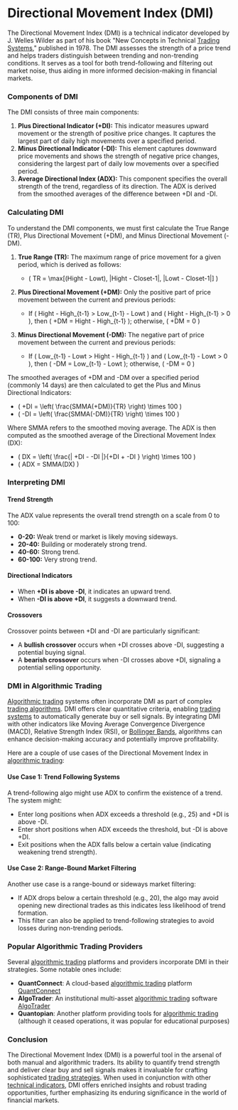 # Directional Movement Index (DMI)

The Directional Movement Index (DMI) is a technical indicator developed by J. Welles Wilder as part of his book "New Concepts in Technical [Trading Systems](../t/trading_systems.md)," published in 1978. The DMI assesses the strength of a price trend and helps traders distinguish between trending and non-trending conditions. It serves as a tool for both trend-following and filtering out market noise, thus aiding in more informed decision-making in financial markets.

### Components of DMI

The DMI consists of three main components:  
1. **Plus Directional Indicator (+DI):** This indicator measures upward movement or the strength of positive price changes. It captures the largest part of daily high movements over a specified period.  
2. **Minus Directional Indicator (-DI):** This element captures downward price movements and shows the strength of negative price changes, considering the largest part of daily low movements over a specified period.  
3. **Average Directional Index (ADX):** This component specifies the overall strength of the trend, regardless of its direction. The ADX is derived from the smoothed averages of the difference between +DI and -DI.

### Calculating DMI

To understand the DMI components, we must first calculate the True Range (TR), Plus Directional Movement (+DM), and Minus Directional Movement (-DM).

1. **True Range (TR):** The maximum range of price movement for a given period, which is derived as follows:
   - \( TR = \max[(Hight - Lowt), |Hight - Closet-1|, |Lowt - Closet-1|] \)

2. **Plus Directional Movement (+DM):** Only the positive part of price movement between the current and previous periods:
   - If \( Hight - High_{t-1} > Low_{t-1} - Lowt \) and \( Hight - High_{t-1} > 0 \), then \( +DM = Hight - High_{t-1} \); otherwise, \( +DM = 0 \)

3. **Minus Directional Movement (-DM):** The negative part of price movement between the current and previous periods:
   - If \( Low_{t-1} - Lowt > Hight - High_{t-1} \) and \( Low_{t-1} - Lowt > 0 \), then \( -DM = Low_{t-1} - Lowt \); otherwise, \( -DM = 0 \)

The smoothed averages of +DM and -DM over a specified period (commonly 14 days) are then calculated to get the Plus and Minus Directional Indicators:
   - \( +DI = \left( \frac{SMMA(+DM)}{TR} \right) \times 100 \)
   - \( -DI = \left( \frac{SMMA(-DM)}{TR} \right) \times 100 \)

Where SMMA refers to the smoothed moving average. The ADX is then computed as the smoothed average of the Directional Movement Index (DX):
   - \( DX = \left( \frac{| +DI - -DI |}{+DI + -DI } \right) \times 100 \)
   - \( ADX = SMMA(DX) \)

### Interpreting DMI

#### Trend Strength

The ADX value represents the overall trend strength on a scale from 0 to 100:
- **0-20:** Weak trend or market is likely moving sideways.
- **20-40:** Building or moderately strong trend.
- **40-60:** Strong trend.
- **60-100:** Very strong trend.

#### Directional Indicators

- When **+DI is above -DI**, it indicates an upward trend.
- When **-DI is above +DI**, it suggests a downward trend.

#### Crossovers

Crossover points between +DI and -DI are particularly significant:
- A **bullish crossover** occurs when +DI crosses above -DI, suggesting a potential buying signal.
- A **bearish crossover** occurs when -DI crosses above +DI, signaling a potential selling opportunity.

### DMI in Algorithmic Trading

[Algorithmic trading](../a/algorithmic_trading.md) systems often incorporate DMI as part of complex [trading algorithms](../t/trading_algorithms.md). DMI offers clear quantitative criteria, enabling [trading systems](../t/trading_systems.md) to automatically generate buy or sell signals. By integrating DMI with other indicators like Moving Average Convergence Divergence (MACD), Relative Strength Index (RSI), or [Bollinger Bands](../b/bollinger_bands.md), algorithms can enhance decision-making accuracy and potentially improve profitability.

Here are a couple of use cases of the Directional Movement Index in [algorithmic trading](../a/algorithmic_trading.md):

#### Use Case 1: Trend Following Systems

A trend-following algo might use ADX to confirm the existence of a trend. The system might:
- Enter long positions when ADX exceeds a threshold (e.g., 25) and +DI is above -DI.
- Enter short positions when ADX exceeds the threshold, but -DI is above +DI.
- Exit positions when the ADX falls below a certain value (indicating weakening trend strength).

#### Use Case 2: Range-Bound Market Filtering

Another use case is a range-bound or sideways market filtering:
- If ADX drops below a certain threshold (e.g., 20), the algo may avoid opening new directional trades as this indicates less likelihood of trend formation.
- This filter can also be applied to trend-following strategies to avoid losses during non-trending periods.

### Popular Algorithmic Trading Providers

Several [algorithmic trading](../a/algorithmic_trading.md) platforms and providers incorporate DMI in their strategies. Some notable ones include:

- **QuantConnect**: A cloud-based [algorithmic trading](../a/algorithmic_trading.md) platform [QuantConnect](https://www.quantconnect.com/)
- **AlgoTrader**: An institutional multi-asset [algorithmic trading](../a/algorithmic_trading.md) software [AlgoTrader](https://www.algotrader.com/)
- **Quantopian**: Another platform providing tools for [algorithmic trading](../a/algorithmic_trading.md) (although it ceased operations, it was popular for educational purposes)

### Conclusion

The Directional Movement Index (DMI) is a powerful tool in the arsenal of both manual and algorithmic traders. Its ability to quantify trend strength and deliver clear buy and sell signals makes it invaluable for crafting sophisticated [trading strategies](../t/trading_strategies.md). When used in conjunction with other [technical indicators](../t/technical_indicators.md), DMI offers enriched insights and robust trading opportunities, further emphasizing its enduring significance in the world of financial markets.
